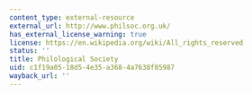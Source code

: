 ```yaml
---
content_type: external-resource
external_url: http://www.philsoc.org.uk/
has_external_license_warning: true
license: https://en.wikipedia.org/wiki/All_rights_reserved
status: ''
title: Philological Society
uid: c1f19a05-18d5-4e35-a368-4a7638f85987
wayback_url: ''
---
```

